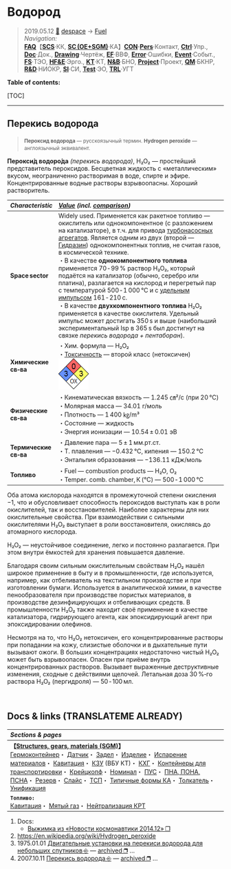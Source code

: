 # Водород
> 2019.05.12 [🚀](../../index/index.md) [despace](index.md) → [Fuel](ps.md)  
> *Navigation:*  
> **[FAQ](faq.md)**【**[SCS](scs.md)**·КК, **[SC (OE+SGM)](sc.md)**·КА】**[CON](contact.md)·[Pers](person.md)**·Контакт, **[Ctrl](control.md)**·Упр., **[Doc](doc.md)**·Док., **[Drawing](drawing.md)**·Чертёж, **[EF](ef.md)**·ВВФ, **[Error](error.md)**·Ошибки, **[Event](event.md)**·Событ., **[FS](fs.md)**·ТЭО, **[HF&E](hfe.md)**·Эрго., **[KT](kt.md)**·КТ, **[N&B](nnb.md)**·БНО, **[Project](project.md)**·Проект, **[QM](qm.md)**·БКНР, **[R&D](rnd.md)**·НИОКР, **[SI](si.md)**·СИ, **[Test](test.md)**·ЭО, **[TRL](trl.md)**·УГТ

**Table of contents:**

[TOC]

---



## Перекись водорода
> <small>**Пероксид водорода** — русскоязычный термин. **Hydrogen peroxide** — англоязычный эквивалент.</small>

**Перокси́д водоро́да** *(перекись водорода)*, H₂O₂ — простейший представитель пероксидов. Бесцветная жидкость с «металлическим» вкусом, неограниченно растворимая в воде, спирте и эфире. Концентрированные водные растворы взрывоопасны. Хороший растворитель.


|*Characteristic*|*[Value](si.md) (incl. [comparison](matc.md))*|
|:-|:-|
|**Space sector**|Widely used. Применяется как ракетное топливо — окислитель или однокомпонентное (с разложением на катализаторе), в т.ч. для привода [турбонасосных агрегатов](turbopump.md). Является одним из двух (второй — [Гидразин](hydrazine.md)) однокомпонентных топлив, не считая газов, в космической технике.<br> ・В качестве **однокомпонентного топлива** применяется 70 ‑ 99 % раствор H₂O₂, который подаётся на катализатор (обычно, серебро или платина), разлагается на кислород и перегретый пар с температурой 500 ‑ 1 000 ℃ и с [удельным импульсом](ps.md) 161 ‑ 210 с.<br> ・В качестве **двухкомпонентного топлива** H₂O₂ применяется в качестве окислителя. Удельный импульс может достигать 350 s и выше (наибольший экспериментальный Isp в 365 s был достигнут на связке *перекись водорода + пентаборан*).|
|**Химические<br>св‑ва**|・Хим. формула — H₂O₂<br> ・[Токсичность](nfpa_704.md) — второй класс (нетоксичен)<br> ![](f/fuel/h2o2_nfpa704.webp)|
|**Физические<br>св‑ва**|・Кинематическая вязкость — 1.245 ㎝²/с  (при 20 ℃)<br> ・Молярная масса — 34.01 г/моль<br> ・Плотность — 1 400 ㎏/m³<br> ・Состояние — жидкость<br> ・Энергия ионизации — 10.54 ± 0.01 эВ|
|**Термические<br>св‑ва**|・Давление пара — 5 ± 1 мм.рт.ст.<br> ・Т. плавления — −0.432 ℃, кипения — 150.2 ℃<br> ・Энтальпия образования — −136.11 кДж/моль|
|**Топливо**|・Fuel — combustion products — H₂O, O₂<br> ・Temper. comb. chamber, К (℃) — 500 ‑ 1 000 ℃|

Оба атома кислорода находятся в промежуточной степени окисления −1, что и обусловливает способность пероксидов выступать как в роли окислителей, так и восстановителей. Наиболее характерны для них окислительные свойства. При взаимодействии с сильными окислителями H₂O₂ выступает в роли восстановителя, окисляясь до атомарного кислорода.

H₂O₂ — неустойчивое соединение, легко и постоянно разлагается. При этом внутри ёмкостей для хранения повышается давление.

Благодаря своим сильным окислительным свойствам H₂O₂ нашёл широкое применение в быту и в промышленности, где используется, например, как отбеливатель на текстильном производстве и при изготовлении бумаги. Используется в аналитической химии, в качестве пенообразователя при производстве пористых материалов, в производстве дезинфицирующих и отбеливающих средств. В промышленности H₂O₂ также находит своё применение в качестве катализатора, гидрирующего агента, как эпоксидирующий агент при эпоксидировании олефинов.

Несмотря на то, что H₂O₂ нетоксичен, его концентрированные растворы при попадании на кожу, слизистые оболочки и в дыхательные пути вызывают ожоги. В больших концентрациях недостаточно чистый H₂O₂ может быть взрывоопасен. Опасен при приёме внутрь концентрированных растворов. Вызывает выраженные деструктивные изменения, сходные с действиями щелочей. Летальная доза 30 %‑го раствора H₂O₂ (пергидроля) — 50 ‑ 100 мл.



<p style="page-break-after:always"> </p>

## Docs & links (TRANSLATEME ALREADY)
|*Sections & pages*|
|:-|
|**【[Structures, gears, materials (SGM)](sc.md)】**<br> [Гермоконтейнер](гермоконтейнер.md)・ [Датчик](sensor.md)・ [Задел](margin.md)・ [Изделие](unit.md)・ [Испарение материалов](matc.md)・ [Кавитация](cavitation.md)・ [КЗУ](cinu.md) (ВБУ КТ)・ [КХГ](cgs.md)・ [Контейнеры для транспортировки](ship_contain.md)・ [Крейцкопф](crosshead.md)・ [Номинал](nominal.md)・ [ПУС](lag.md)・ [ПНА, ПОНА, ПСНА](devd.md)・ [Резерв](reserve.md)・ [Слайс](слайс.md)・ [ТСП](tsp.md)・ [Типичные формы КА](sc.md)・ [Толкатель](толкатель.md)・ [Унификация](commonality.md)|
|**`Топливо:`**<br> [Кавитация](cavitation.md)・ [Мятый газ](exhsteam.md)・ [Нейтрализация КРТ](нейтрализация_крт.md)|

   1. Docs:
      - [Выжимка из «Новости космонавтики 2014.12» ❐](f/fuel/20141201_novosti_kosmonavtiki_h2o2.djvu)
   1. <https://en.wikipedia.org/wiki/Hydrogen_peroxide>
   1. 1975.01.01 [Двигательные установки на перекиси водорода для небольших спутников ⎆](http://www.airbase.ru/modelling/rockets/res/trans/h2o2/whitehead.html) — [archived ❐](f/archive/19750101_1.pdf) …
   1. 2007.10.11 [Перекись водорода ⎆](http://mosgird.ru/204/11/002.htm) — [archived ❐](f/archive/20071011_1.pdf) …
